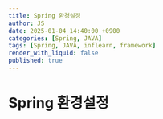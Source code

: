 ```yaml
---
title: Spring 환경설정
author: JS
date: 2025-01-04 14:40:00 +0900
categories: [Spring, JAVA]
tags: [Spring, JAVA, inflearn, framework]
render_with_liquid: false
published: true
---
```


# Spring 환경설정
